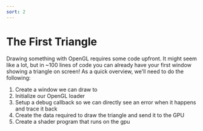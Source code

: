 ```yaml
---
sort: 2
---
```


# The First Triangle

Drawing something with OpenGL requires some code upfront. It might seem like a lot, but in ~100 lines of code you can already have your first window showing a triangle on screen!
As a quick overview, we'll need to do the following:
1. Create a window we can draw to
2. Initialize our OpenGL loader
3. Setup a debug callback so we can directly see an error when it happens and trace it back
4. Create the data required to draw the triangle and send it to the GPU
5. Create a shader program that runs on the gpu
